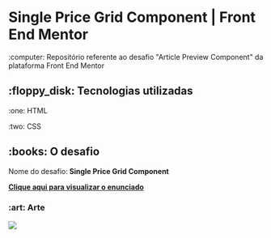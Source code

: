 <h1 align="left">Single Price Grid Component | Front End Mentor</h1>


<p align="left">:computer: Repositório referente ao desafio "Article Preview Component" da plataforma Front End Mentor</p>

<h2 align="left">:floppy_disk: Tecnologias utilizadas </h2>
<p>:one: HTML</p>
<p>:two: CSS</p>


<h2 align="left">:books: O desafio</h2>
<p>Nome do desafio:<strong> Single Price Grid Component</strong></p>
<a href="https://www.frontendmentor.io/challenges/single-price-grid-component-5ce41129d0ff452fec5abbbc"><p><strong>Clique aqui para visualizar o enunciado</strong></p></a>


<h3 align="left">:art: Arte</h3>
<img src="https://i.ibb.co/RS7pd0Z/Single-Price-Grid-Component.png">



